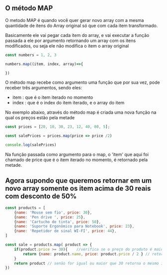 ## O método MAP
 O metodo MAP é quando você quer gerar novo array com a mesma quantidade de itens do Array original só que com cada item transformado.

 Basicamente ele vai pegar cada item do array, e vai executar a função passada a ele por argumento retornando um array com os itens modificados, ou seja ele não modifica o item o array original 
 
 ```js
 const numbers = 1, 2, 3 

 numbers.map((item, index, array)=>{

})
``` 
O método map recebe como argumento uma função que por sua vez, pode receber três argumentos, sendo eles:
- item : que é o item iterado no momento
- index : que é o index do item iterado, e o array do item 

No exemplo abaixo, através do método map é criada uma nova função na qual os preços estão pela metade
```js 
const prices = [20, 10, 30, 23, 12, 40, 80, 5];

const salePrices = prices.map(price => price /2)

console.log(salePrices)
```
Na função passada como argumento para o map, o 'item'  que aqui foi chamado de price que é o item iterado no momento, é retornado pela metade. 

## Agora supondo que queremos retornar em um novo array somente os item acima de 30 reais com desconto de 50% 

```js
const products = [
    {name: 'Mouse sem fio', price: 30},
    {name: 'Pen drive ', price: 25},
    {name: 'Cartucho de tinta', price: 50},
    {name: 'Suporte Ergonômico para Notebook', price: 23},
    {name: 'Repetidor de sinal WI-FI', price: 44},
]

const sale = products.map( product => {
    if(product.price >= 30){    //verifica se o preço do produto é maior que 30 
        return {name: product.name, price: product.price / 2 } // retorna o preço divido por 2
    }
    return product // senão for igual ou maior que 30 retorna o mesmo item, pois o .map sempre precisa retorna algo
})

```